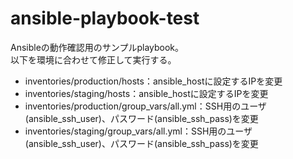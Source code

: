 # ansible-playbook-test
Ansibleの動作確認用のサンプルplaybook。  
以下を環境に合わせて修正して実行する。  

- inventories/production/hosts：ansible_hostに設定するIPを変更
- inventories/staging/hosts：ansible_hostに設定するIPを変更
- inventories/production/group_vars/all.yml：SSH用のユーザ(ansible_ssh_user)、パスワード(ansible_ssh_pass)を変更
- inventories/staging/group_vars/all.yml：SSH用のユーザ(ansible_ssh_user)、パスワード(ansible_ssh_pass)を変更
